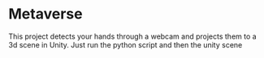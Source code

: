 # Metaverse

This project detects your hands through a webcam and projects them to a 3d scene in Unity. Just run the python script and then the unity scene
